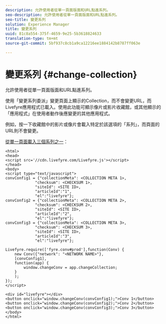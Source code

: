 ```yaml
---
description: 允許使用者從單一頁面版面和URL點進系列。
seo-description: 允許使用者從單一頁面版面和URL點進系列。
seo-title: 變更系列
solution: Experience Manager
title: 變更系列
uuid: 81c8a554-375f-4659-9e25-5b3618824633
translation-type: tm+mt
source-git-commit: 5bf937c8cb1a9ca12216ee1884142b8787ff063e

---
```



# 變更系列 {#change-collection}

允許使用者從單一頁面版面和URL點進系列。

使用「變更系列委派」變更頁面上顯示的Collection，而不會變更URL，而Livefyre應用程式已載入。使用此功能可顯示像片或影片收藏館，或其他顯示的「應用程式」在使用者動作後應變更的其他應用程式。

例如，按一下收藏館中的影片或像片會載入特定於該選項的「系列」，而頁面的URL則不會變更。

[從單一頁面載入三個系列之一](../c-advanced-topics/t-display-comment-count.md#t_display_comment_count)：

```
<html> 
<head> 
<script src='//cdn.livefyre.com/Livefyre.js'></script> 
</head> 
<body> 
<script type="text/javascript"> 
convConfig1 = {"collectionMeta": <COLLECTION META 1>, 
             "checksum": <CHECKSUM 1>, 
             "siteId": <SITE ID>, 
             "articleId":"1", 
             "el":"livefyre"}; 
convConfig2 = {"collectionMeta": <COLLECTION META 2>, 
             "checksum": <CHECKSUM 2>, 
             "siteId": <SITE ID>, 
             "articleId":"2", 
             "el":"livefyre"}; 
convConfig3 = {"collectionMeta": <COLLECTION META 3>, 
             "checksum": <CHECKSUM 3>, 
             "siteId": <SITE ID>, 
             "articleId":"3", 
             "el":"livefyre"}; 
  
Livefyre.require(['fyre.conv#prod'],function(Conv) { 
    new Conv({"network": "<NETWORK NAME>"}, 
    [convConfig1], 
    function(app) {  
        window.changeConv = app.changeCollection; 
    } 
    ); 
}); 
</script> 
  
<div id="livefyre"></div> 
<button onclick="window.changeConv(convConfig1);">Conv 1</button> 
<button onclick="window.changeConv(convConfig2);">Conv 2</button> 
<button onclick="window.changeConv(convConfig3);">Conv 3</button> 
</body> 
</html>
```
